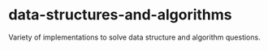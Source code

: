 # data-structures-and-algorithms
Variety of implementations to solve data structure and algorithm questions.
